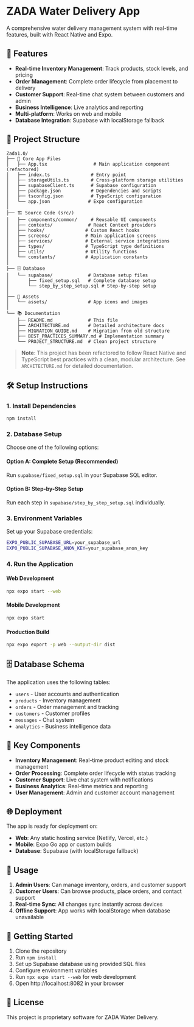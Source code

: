 # ZADA Water Delivery App

A comprehensive water delivery management system with real-time features, built with React Native and Expo.

## 🚀 Features

- **Real-time Inventory Management**: Track products, stock levels, and pricing
- **Order Management**: Complete order lifecycle from placement to delivery
- **Customer Support**: Real-time chat system between customers and admin
- **Business Intelligence**: Live analytics and reporting
- **Multi-platform**: Works on web and mobile
- **Database Integration**: Supabase with localStorage fallback

## 📁 Project Structure

```
Zada1.0/
├── 📱 Core App Files
│   ├── App.tsx                 # Main application component (refactored)
│   ├── index.ts               # Entry point
│   ├── storageUtils.ts        # Cross-platform storage utilities
│   ├── supabaseClient.ts      # Supabase configuration
│   ├── package.json           # Dependencies and scripts
│   ├── tsconfig.json          # TypeScript configuration
│   └── app.json              # Expo configuration
│
├── 🏗️ Source Code (src/)
│   ├── components/common/     # Reusable UI components
│   ├── contexts/             # React Context providers
│   ├── hooks/               # Custom React hooks
│   ├── screens/             # Main application screens
│   ├── services/            # External service integrations
│   ├── types/               # TypeScript type definitions
│   ├── utils/               # Utility functions
│   └── constants/           # Application constants
│
├── 🗄️ Database
│   └── supabase/             # Database setup files
│       ├── fixed_setup.sql   # Complete database setup
│       └── step_by_step_setup.sql # Step-by-step setup
│
├── 🎨 Assets
│   └── assets/               # App icons and images
│
└── 📚 Documentation
    ├── README.md             # This file
    ├── ARCHITECTURE.md       # Detailed architecture docs
    ├── MIGRATION_GUIDE.md    # Migration from old structure
    ├── BEST_PRACTICES_SUMMARY.md # Implementation summary
    └── PROJECT_STRUCTURE.md  # Clean project structure
```

> **Note**: This project has been refactored to follow React Native and TypeScript best practices with a clean, modular architecture. See `ARCHITECTURE.md` for detailed documentation.

## 🛠️ Setup Instructions

### 1. Install Dependencies
```bash
npm install
```

### 2. Database Setup
Choose one of the following options:

#### Option A: Complete Setup (Recommended)
Run `supabase/fixed_setup.sql` in your Supabase SQL editor.

#### Option B: Step-by-Step Setup
Run each step in `supabase/step_by_step_setup.sql` individually.

### 3. Environment Variables
Set up your Supabase credentials:
```bash
EXPO_PUBLIC_SUPABASE_URL=your_supabase_url
EXPO_PUBLIC_SUPABASE_ANON_KEY=your_supabase_anon_key
```

### 4. Run the Application

#### Web Development
```bash
npx expo start --web
```

#### Mobile Development
```bash
npx expo start
```

#### Production Build
```bash
npx expo export -p web --output-dir dist
```

## 🗄️ Database Schema

The application uses the following tables:
- `users` - User accounts and authentication
- `products` - Inventory management
- `orders` - Order management and tracking
- `customers` - Customer profiles
- `messages` - Chat system
- `analytics` - Business intelligence data

## 🔧 Key Components

- **Inventory Management**: Real-time product editing and stock management
- **Order Processing**: Complete order lifecycle with status tracking
- **Customer Support**: Live chat system with notifications
- **Business Analytics**: Real-time metrics and reporting
- **User Management**: Admin and customer account management

## 🌐 Deployment

The app is ready for deployment on:
- **Web**: Any static hosting service (Netlify, Vercel, etc.)
- **Mobile**: Expo Go app or custom builds
- **Database**: Supabase (with localStorage fallback)

## 📱 Usage

1. **Admin Users**: Can manage inventory, orders, and customer support
2. **Customer Users**: Can browse products, place orders, and contact support
3. **Real-time Sync**: All changes sync instantly across devices
4. **Offline Support**: App works with localStorage when database unavailable

## 🚀 Getting Started

1. Clone the repository
2. Run `npm install`
3. Set up Supabase database using provided SQL files
4. Configure environment variables
5. Run `npx expo start --web` for web development
6. Open http://localhost:8082 in your browser

## 📄 License

This project is proprietary software for ZADA Water Delivery.

